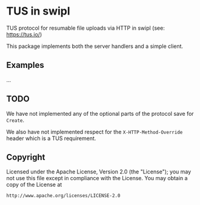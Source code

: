 
# TUS in swipl

TUS protocol for resumable file uploads via HTTP in swipl (see:
https://tus.io/)

This package implements both the server handlers and a simple client.

## Examples

...

## TODO

We have not implemented any of the optional parts of the protocol save
for `Create`.

We also have not implemented respect for the `X-HTTP-Method-Override`
header which is a TUS requirement.

## Copyright

Licensed under the Apache License, Version 2.0 (the "License"); you may not use this file except in compliance with the License. You may obtain a copy of the License at
```
http://www.apache.org/licenses/LICENSE-2.0
```

